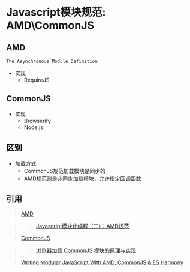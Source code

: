 # Javascript模块规范: AMD\CommonJS

## AMD
	The Asynchronous Module Definition

* 实现
	* RequireJS

## CommonJS

* 实现
	* Browserify 
	* Node.js

## 区别

* 加载方式
	* CommonJS规范加载模块是同步的
	* AMD规范则是非同步加载模块，允许指定回调函数

## 引用

> [AMD](https://github.com/amdjs/amdjs-api/blob/master/AMD.md)

>> [Javascript模块化编程（二）：AMD规范](http://www.ruanyifeng.com/blog/2012/10/asynchronous_module_definition.html)

> [CommonJS](http://wiki.commonjs.org/wiki/Modules/1.1)

>> [浏览器加载 CommonJS 模块的原理与实现](http://www.ruanyifeng.com/blog/2015/05/commonjs-in-browser.html)

> [Writing Modular JavaScript With AMD, CommonJS & ES Harmony](http://addyosmani.com/writing-modular-js/)
